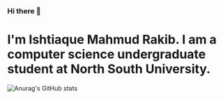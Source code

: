 ### Hi there 👋

# I'm Ishtiaque Mahmud Rakib. I am a computer science undergraduate student at North South University.

![Anurag's GitHub stats](https://github-readme-stats.vercel.app/api?username=ishtiaque786&show_icons=true&theme=cobalt)


